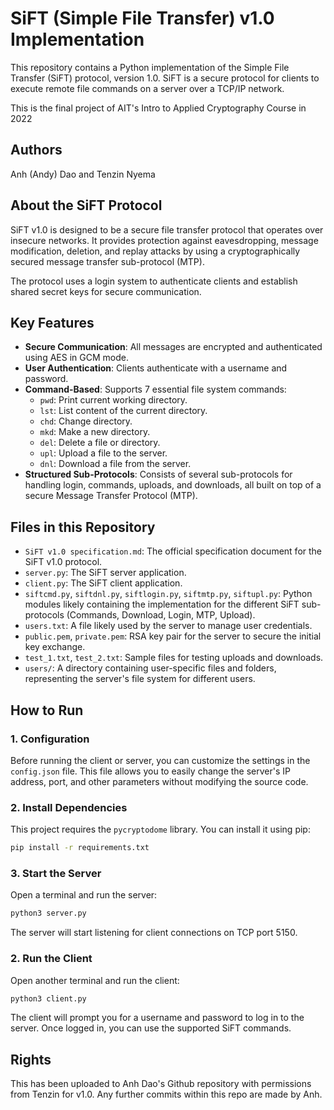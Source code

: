 # SiFT (Simple File Transfer) v1.0 Implementation

This repository contains a Python implementation of the Simple File Transfer (SiFT) protocol, version 1.0. SiFT is a secure protocol for clients to execute remote file commands on a server over a TCP/IP network.

This is the final project of AIT's Intro to Applied Cryptography Course in 2022

## Authors
Anh (Andy) Dao and Tenzin Nyema 

## About the SiFT Protocol

SiFT v1.0 is designed to be a secure file transfer protocol that operates over insecure networks. It provides protection against eavesdropping, message modification, deletion, and replay attacks by using a cryptographically secured message transfer sub-protocol (MTP).

The protocol uses a login system to authenticate clients and establish shared secret keys for secure communication.

## Key Features

- **Secure Communication**: All messages are encrypted and authenticated using AES in GCM mode.
- **User Authentication**: Clients authenticate with a username and password.
- **Command-Based**: Supports 7 essential file system commands:
    - `pwd`: Print current working directory.
    - `lst`: List content of the current directory.
    - `chd`: Change directory.
    - `mkd`: Make a new directory.
    - `del`: Delete a file or directory.
    - `upl`: Upload a file to the server.
    - `dnl`: Download a file from the server.
- **Structured Sub-Protocols**: Consists of several sub-protocols for handling login, commands, uploads, and downloads, all built on top of a secure Message Transfer Protocol (MTP).

## Files in this Repository

- `SiFT v1.0 specification.md`: The official specification document for the SiFT v1.0 protocol.
- `server.py`: The SiFT server application.
- `client.py`: The SiFT client application.
- `siftcmd.py`, `siftdnl.py`, `siftlogin.py`, `siftmtp.py`, `siftupl.py`: Python modules likely containing the implementation for the different SiFT sub-protocols (Commands, Download, Login, MTP, Upload).
- `users.txt`: A file likely used by the server to manage user credentials.
- `public.pem`, `private.pem`: RSA key pair for the server to secure the initial key exchange.
- `test_1.txt`, `test_2.txt`: Sample files for testing uploads and downloads.
- `users/`: A directory containing user-specific files and folders, representing the server's file system for different users.

## How to Run

### 1. Configuration

Before running the client or server, you can customize the settings in the `config.json` file. This file allows you to easily change the server's IP address, port, and other parameters without modifying the source code.

### 2. Install Dependencies

This project requires the `pycryptodome` library. You can install it using pip:

```bash
pip install -r requirements.txt
```

### 3. Start the Server

Open a terminal and run the server:
```bash
python3 server.py
```
The server will start listening for client connections on TCP port 5150.

### 2. Run the Client

Open another terminal and run the client:
```bash
python3 client.py
```
The client will prompt you for a username and password to log in to the server. Once logged in, you can use the supported SiFT commands.

## Rights
This has been uploaded to Anh Dao's Github repository with permissions from Tenzin for v1.0. Any further commits within this repo are made by Anh.
